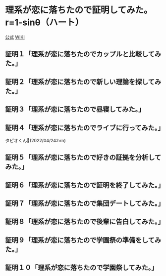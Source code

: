 # 理系が恋に落ちたので証明してみた。r=1-sinθ（ハート）

[公式](https://rikekoi.com/) 
[WIKI](https://ja.wikipedia.org/wiki/%E7%90%86%E7%B3%BB%E3%81%8C%E6%81%8B%E3%81%AB%E8%90%BD%E3%81%A1%E3%81%9F%E3%81%AE%E3%81%A7%E8%A8%BC%E6%98%8E%E3%81%97%E3%81%A6%E3%81%BF%E3%81%9F%E3%80%82) 

## 証明１「理系が恋に落ちたのでカップルと比較してみた。」

## 証明２「理系が恋に落ちたので新しい理論を探してみた。」

## 証明３「理系が恋に落ちたので昼寝してみた。」

## 証明４「理系が恋に落ちたのでライブに行ってみた。」

タピオくん:cup_with_straw:(2022/04/24:hrn)

## 証明５「理系が恋に落ちたので好きの証拠を分析してみた。」

## 証明６「理系が恋に落ちたので証明を終了してみた。」

## 証明７「理系が恋に落ちたので集団デートしてみた。」

## 証明８「理系が恋に落ちたので後輩に告白してみた。」

## 証明９「理系が恋に落ちたので学園祭の準備をしてみた。」

## 証明１０「理系が恋に落ちたので学園祭してみた。」
